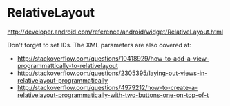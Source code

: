 # RelativeLayout

<http://developer.android.com/reference/android/widget/RelativeLayout.html>

Don't forget to set IDs. The XML parameters are also covered at:

- <http://stackoverflow.com/questions/10418929/how-to-add-a-view-programmattically-to-relativelayout>
- <http://stackoverflow.com/questions/2305395/laying-out-views-in-relativelayout-programmatically>
- <http://stackoverflow.com/questions/4979212/how-to-create-a-relativelayout-programmatically-with-two-buttons-one-on-top-of-t>

